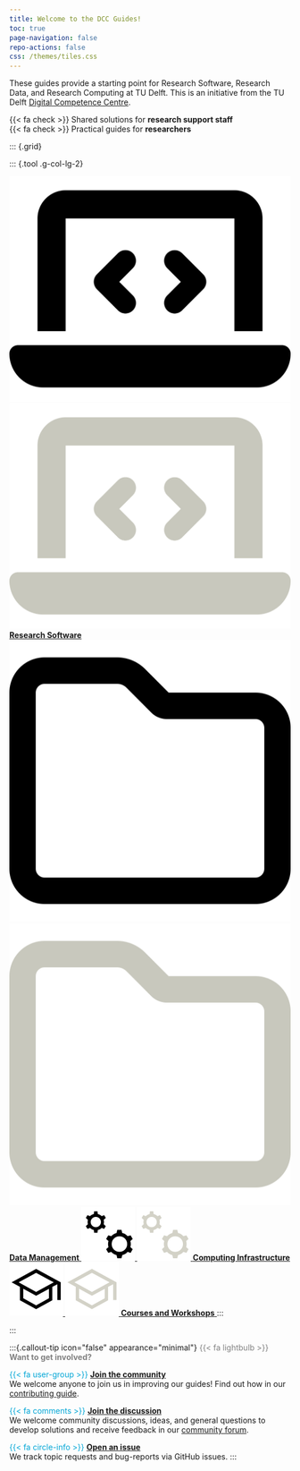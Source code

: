 ```yaml
---
title: Welcome to the DCC Guides!
toc: true
page-navigation: false
repo-actions: false
css: /themes/tiles.css
---
```


These guides provide a starting point for Research Software, Research Data, and Research Computing at TU Delft. This is an initiative from the TU Delft [Digital Competence Centre](https://www.tudelft.nl/digital-competence-centre).

{{< fa check >}} Shared solutions for **research support staff**<br>
{{< fa check >}} Practical guides for **researchers**<br>



::: {.grid}

::: {.tool .g-col-lg-2}

<a href="docs/software/getting_started.md" role="button" class="btn btn-outline-light">
  <img src="docs/img/laptop-code-solid.svg" class="img-light" alt="Research Software (light)">
  <img src="docs/img/laptop-code-solid-rgb-200200189.svg" class="img-dark" alt="Research Software (dark)">
  <strong>Research Software</strong>
</a>

<a href="docs/data/getting_started.md" role="button" class="btn btn-outline-light">
  <img src="docs/img/folder-regular.svg" class="img-light" alt="Data Management (light)">
  <img src="docs/img/folder-regular-rgb-200200189.svg" class="img-dark" alt="Data Management (dark)">
  <strong>Data Management</strong>
</a>

<a href="docs/infrastructure/getting_started.md" role="button" class="btn btn-outline-light">
  <img src="docs/img/gear.svg" class="img-light" alt="Computing Infrastructure (light)">
  <img src="docs/img/gear-hex-d3d2c7.svg" class="img-dark" alt="Computing Infrastructure (dark)">
  <strong>Computing Infrastructure</strong>
</a>

<a href="docs/resources/courses.md" role="button" class="btn btn-outline-light">
  <img src="docs/img/cap.svg" class="img-light" alt="Courses (light)">
  <img src="docs/img/cap-hex-d3d2c7.svg" class="img-dark" alt="Courses (dark)">
  <strong>Courses and Workshops</strong>
</a>
:::

:::

:::{.callout-tip icon="false" appearance="minimal"}
<span style="color: gray;">{{< fa lightbulb >}} **Want to get involved?**</span>
<br>

<span style="color: #00A6D6;">{{< fa user-group >}}</span> [**Join the community**](CONTRIBUTING.md)<br>
We welcome anyone to join us in improving our guides! Find out how in our [contributing guide](CONTRIBUTING.md).

<span style="color: #00A6D6;">{{< fa comments >}}</span> [**Join the discussion**](https://github.com/TU-Delft-DCC/TU-Delft-DCC.github.io/discussions)<br>
We welcome community discussions, ideas, and general questions to develop solutions and receive feedback in our [community forum](https://github.com/TU-Delft-DCC/TU-Delft-DCC.github.io/discussions).

<span style="color: #00A6D6;">{{< fa circle-info >}}</span> [**Open an issue**](https://github.com/TU-Delft-DCC/TU-Delft-DCC.github.io/issues/new/choose)<br>
We track topic requests and bug-reports via GitHub issues.
:::